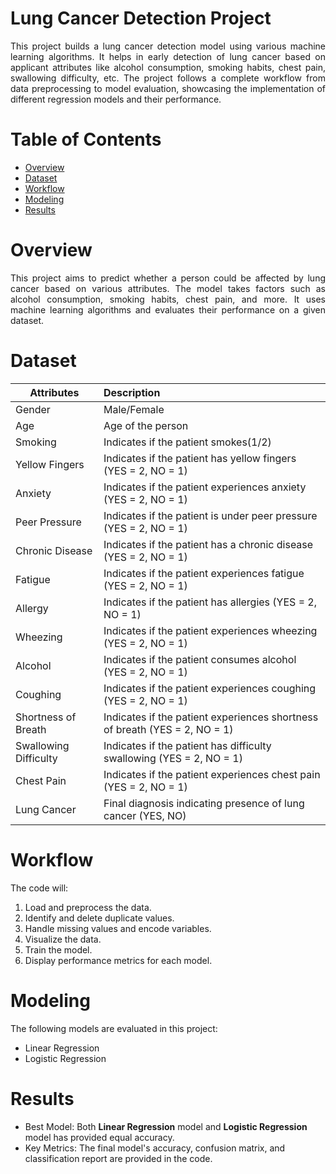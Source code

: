 # Lung Cancer Detection Project

<p align="justify">This project builds a lung cancer detection model using various machine learning algorithms. It helps in early detection of lung cancer based on applicant attributes like alcohol consumption, smoking habits, chest pain, swallowing difficulty, etc. The project follows a complete workflow from data preprocessing to model evaluation, showcasing the implementation of different regression models and their performance.</p>

# Table of Contents

* [Overview](https://github.com/AnjusriKandi/Lung-Cancer-Detection?tab=readme-ov-file#overview)
* [Dataset](https://github.com/AnjusriKandi/Lung-Cancer-Detection/blob/main/README.md#dataset)
* [Workflow](https://github.com/AnjusriKandi/Lung-Cancer-Detection/blob/main/README.md#workflow)
* [Modeling](https://github.com/AnjusriKandi/Lung-Cancer-Detection/blob/main/README.md#modeling)
* [Results](https://github.com/AnjusriKandi/Lung-Cancer-Detection/blob/main/README.md#results)

# Overview

<p align="justify">This project aims to predict whether a person could be affected by lung cancer based on various attributes. The model takes factors such as alcohol consumption, smoking habits, chest pain, and more. It uses machine learning algorithms and evaluates their performance on a given dataset.</p>

# Dataset

|Attributes             |Description                                                                 |
|-----------------------|:---------------------------------------------------------------------------|
|Gender                 |Male/Female                                                                 |
|Age                    |Age of the person                                                           |
|Smoking                |Indicates if the patient smokes(1/2)                                        |
|Yellow Fingers         |Indicates if the patient has yellow fingers (YES = 2, NO = 1)               |
|Anxiety                |Indicates if the patient experiences anxiety (YES = 2, NO = 1)              |
|Peer Pressure          |Indicates if the patient is under peer pressure (YES = 2, NO = 1)           |
|Chronic Disease        |Indicates if the patient has a chronic disease (YES = 2, NO = 1)            |
|Fatigue                |Indicates if the patient experiences fatigue (YES = 2, NO = 1)              |
|Allergy                |Indicates if the patient has allergies (YES = 2, NO = 1)                    |
|Wheezing               |Indicates if the patient experiences wheezing (YES = 2, NO = 1)             |
|Alcohol                |Indicates if the patient consumes alcohol (YES = 2, NO = 1)                 |
|Coughing               |Indicates if the patient experiences coughing (YES = 2, NO = 1)             |
|Shortness of Breath    |Indicates if the patient experiences shortness of breath (YES = 2, NO = 1)  |
|Swallowing Difficulty  |Indicates if the patient has difficulty swallowing (YES = 2, NO = 1)        |
|Chest Pain             |Indicates if the patient experiences chest pain (YES = 2, NO = 1)           |
|Lung Cancer            |Final diagnosis indicating presence of lung cancer (YES, NO)                |

# Workflow

The code will:
1. Load and preprocess the data.
2. Identify and delete duplicate values.
3. Handle missing values and encode variables.
4. Visualize the data.
5. Train the model.
6. Display performance metrics for each model.

# Modeling

The following models are evaluated in this project:
* Linear Regression
* Logistic Regression

# Results

* Best Model: Both **Linear Regression** model and **Logistic Regression** model has provided equal accuracy.
* Key Metrics: The final model's accuracy, confusion matrix, and classification report are provided in the code.
   
